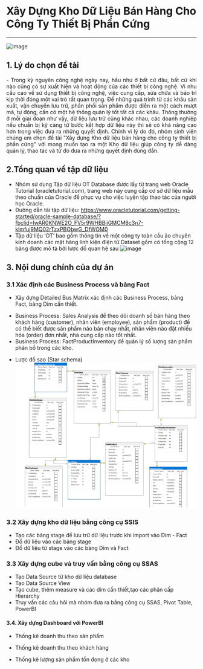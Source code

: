 # Xây Dựng Kho Dữ Liệu Bán Hàng Cho Công Ty Thiết Bị Phần Cứng
--------------------------------------
![image](https://gurussolutions.com/sites/default/files/finder/data-warehouse-img.jpg)
## 1. Lý do chọn đề tài
<div style="text-align: justify;">
    - Trong kỷ nguyên công nghệ ngày nay, hầu như ở bất cứ đâu, bất cứ khi nào cũng có sự xuất hiện và hoạt động của các thiết bị công nghệ. Vì nhu cầu cao về sử dụng thiết bị công nghệ, việc cung cấp, sửa chữa và bảo trì kịp thời đóng một vai trò rất quan trọng. Để những quá trình từ các khâu sản xuất, vận chuyển lưu trữ, phân phối sản phẩm được diễn ra một cách mượt mà, tự động, cần có một hệ thống quản lý tốt tất cả các khâu. Thông thường ở mỗi giai đoạn như vậy, dữ liệu lưu trữ cũng khác nhau, các doanh nghiệp nếu chuẩn bị kỹ càng từ bước kết hợp dữ liệu này thì sẽ có khả năng cao hơn trong việc đưa ra những quyết định. Chính vì lý do đó, nhóm sinh viên chúng em chọn đề tài "Xây dựng Kho dữ liệu bán hàng cho công ty thiết bị phần cứng" với mong muốn tạo ra một Kho dữ liệu giúp công ty dễ dàng quản lý, thao tác và từ đó đưa ra những quyết định đúng đắn.
</div>

## 2.Tổng quan về tập dữ liệu
- Nhóm sử dụng Tập dữ liệu OT Database được lấy từ trang web Oracle Tutorial (oracletutorial.com), trang web này cung cấp cơ sở dữ liệu mẫu theo chuẩn của Oracle để phục vụ cho việc luyện tập thao tác của người học Oracle.
- Đường dẫn tải tập dữ liệu: https://www.oracletutorial.com/getting-started/oracle-sample-database/?fbclid=IwAR0KNWE2O_FV5r9WHBBiiGMCM8c3n7-klmfuj9MQ02rTzxPBObwG_DfWOM0
- Tập dữ liệu ‘OT’ bao gồm thông tin về một công ty toàn cầu ảo chuyên kinh doanh các mặt hàng linh kiện điện tử.Dataset gồm có tổng cộng 12 bảng được mô tả bởi lược đồ quan hệ sau 
![image](https://www.oracletutorial.com/wp-content/uploads/2017/07/Oracle-Sample-Database.png)

## 3. Nội dung chính của dự án
### 3.1 Xác định các Business Process và bảng Fact
- Xây dựng Detailed Bus Matrix xác định các Business Process, bảng Fact, bảng Dim cần thiết.
+ Business Process: Sales Analysis để theo dõi doanh số bán hàng theo khách hàng (customer), nhân viên (employee), sản phẩm (product) để có thể biết được sản phẩm nào bán chạy nhất, nhân viên nào đặt nhiều hóa (order) đơn nhất, nhà cung cấp nào tốt nhất.
+ Business Process: FactProductInventory để quản lý số lượng sản phẩm phân bổ trong các kho.
- Lược đồ sao (Star schema)
![alt text](Diagram-Image/images/Screenshot%202023-06-10%20172505.png)
### 3.2 Xây dựng kho dữ liệu bằng công cụ SSIS
- Tạo các bảng stage để lưu trữ dữ liệu trước khi import vào Dim - Fact
- Đổ dữ liệu vào các bảng stage
- Đổ dữ liệu từ stage vào các bảng Dim và Fact
### 3.3 Xây dựng cube và truy vấn bằng công cụ SSAS
- Tạo Data Source từ kho dữ liệu database 
- Tạo Data Source View
- Tạo cube, thêm measure và các dim cần thiết,tạo các phân cấp Hierarchy 
- Truy vấn các câu hỏi mà nhóm đưa ra bằng công cụ SSAS, Pivot Table, PowerBI
#### 3.4. Xây dựng Dashboard với PowerBI
- Thống kê doanh thu theo sản phẩm

- Thống kê doanh thu theo khách hàng 
- Thống kê lượng sản phẩm tồn đọng ở các kho